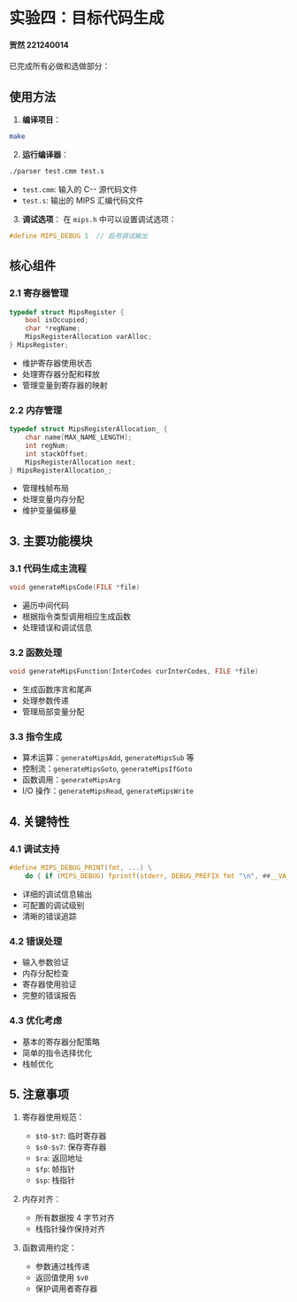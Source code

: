 # 实验四：目标代码生成

#### 贺然 221240014

已完成所有必做和选做部分：
## 使用方法

1. **编译项目**：
```bash
make
```

2. **运行编译器**：
```bash
./parser test.cmm test.s
```
- `test.cmm`: 输入的 C-- 源代码文件
- `test.s`: 输出的 MIPS 汇编代码文件

3. **调试选项**：
在 `mips.h` 中可以设置调试选项：
```c
#define MIPS_DEBUG 1  // 启用调试输出
```


##  核心组件

### 2.1 寄存器管理
```c
typedef struct MipsRegister {
    bool isOccupied;                    
    char *regName;                      
    MipsRegisterAllocation varAlloc;    
} MipsRegister;
```
- 维护寄存器使用状态
- 处理寄存器分配和释放
- 管理变量到寄存器的映射

### 2.2 内存管理
```c
typedef struct MipsRegisterAllocation_ {
    char name[MAX_NAME_LENGTH];         
    int regNum;                         
    int stackOffset;                    
    MipsRegisterAllocation next;        
} MipsRegisterAllocation_;
```
- 管理栈帧布局
- 处理变量内存分配
- 维护变量偏移量

## 3. 主要功能模块

### 3.1 代码生成主流程
```c
void generateMipsCode(FILE *file)
```
- 遍历中间代码
- 根据指令类型调用相应生成函数
- 处理错误和调试信息

### 3.2 函数处理
```c
void generateMipsFunction(InterCodes curInterCodes, FILE *file)
```
- 生成函数序言和尾声
- 处理参数传递
- 管理局部变量分配

### 3.3 指令生成
- 算术运算：`generateMipsAdd`, `generateMipsSub` 等
- 控制流：`generateMipsGoto`, `generateMipsIfGoto`
- 函数调用：`generateMipsArg`
- I/O 操作：`generateMipsRead`, `generateMipsWrite`

## 4. 关键特性

### 4.1 调试支持
```c
#define MIPS_DEBUG_PRINT(fmt, ...) \
    do { if (MIPS_DEBUG) fprintf(stderr, DEBUG_PREFIX fmt "\n", ##__VA_ARGS__); } while(0)
```
- 详细的调试信息输出
- 可配置的调试级别
- 清晰的错误追踪

### 4.2 错误处理
- 输入参数验证
- 内存分配检查
- 寄存器使用验证
- 完整的错误报告

### 4.3 优化考虑
- 基本的寄存器分配策略
- 简单的指令选择优化
- 栈帧优化

## 5. 注意事项

1. 寄存器使用规范：
   - `$t0-$t7`: 临时寄存器
   - `$s0-$s7`: 保存寄存器
   - `$ra`: 返回地址
   - `$fp`: 帧指针
   - `$sp`: 栈指针

2. 内存对齐：
   - 所有数据按 4 字节对齐
   - 栈指针操作保持对齐

3. 函数调用约定：
   - 参数通过栈传递
   - 返回值使用 `$v0`
   - 保护调用者寄存器
